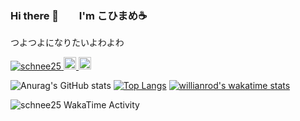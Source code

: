 ### Hi there 👋　　I'm こひまめ&#x2615;
つよつよになりたいよわよわ

<!--
**schnee25/schnee25** is a ✨ _special_ ✨ repository because its `README.md` (this file) appears on your GitHub profile.

Here are some ideas to get you started:

- 🔭 I’m currently working on ...
- 🌱 I’m currently learning ...
- 👯 I’m looking to collaborate on ...
- 🤔 I’m looking for help with ...
- 💬 Ask me about ...
- 📫 How to reach me: ...
- 😄 Pronouns: ...
- ⚡ Fun fact: ...
-->
<p align="left"> 
    <a href="https://github.com/schnee25/schnee25/">
      <img src="https://komarev.com/ghpvc/?username=schnee25" alt="schnee25" />
    </a>
    <a href="http://twitter.com/schnee25v">
      <img height="20" src="https://img.shields.io/twitter/follow/schnee25v?label=Twitter&logo=twitter&style=flat" />
    </a>
    <a href="https://github.com/schnee25">
      <img height="20" src="https://img.shields.io/github/followers/schnee25?label=follow&logo=github&style=flat" />
    </a>
 </p>
  

 ![Anurag's GitHub stats](https://github-readme-stats.vercel.app/api?username=schnee25&count_private=true&theme=react)
 [![Top Langs](https://github-readme-stats.vercel.app/api/top-langs/?username=schnee25&layout=compact&theme=react)](https://github.com/schnee25/github-readme-stats)
 [![willianrod's wakatime stats](https://github-readme-stats.vercel.app/api/wakatime?username=schnee25)](https://github.com/anuraghazra/github-readme-stats)

<!--  [![trophy](https://github-profile-trophy.vercel.app/?username=schnee25)](https://github.com/ryo-ma/github-profile-trophy) -->

  <img src="https://github.com/schnee25/schnee25/blob/main/images/stat.svg" alt="schnee25 WakaTime Activity"/>


